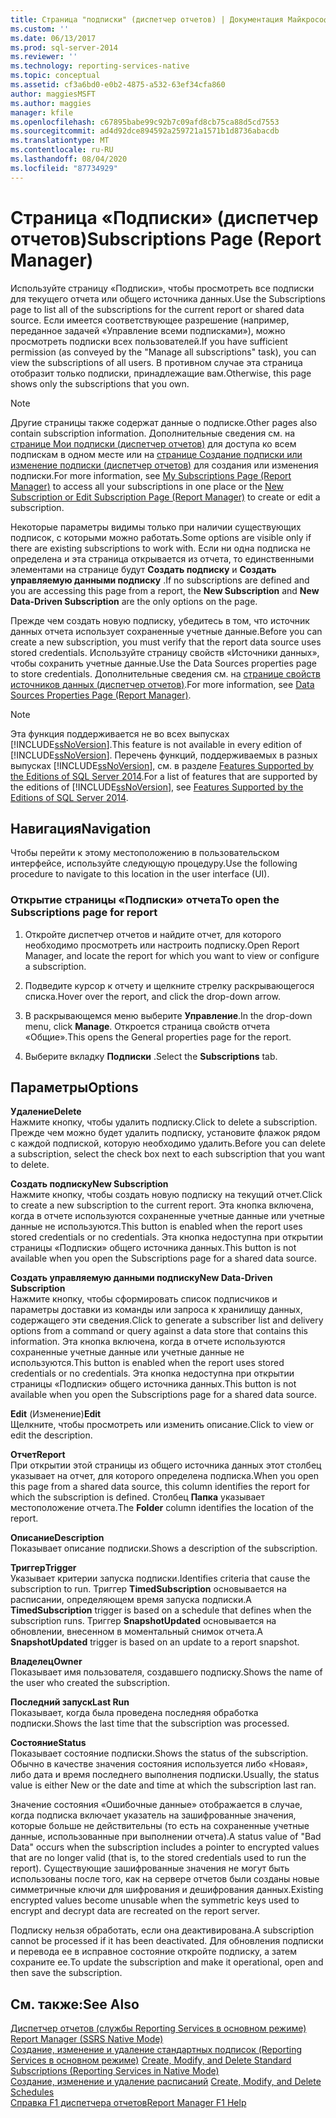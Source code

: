 ```yaml
---
title: Страница "подписки" (диспетчер отчетов) | Документация Майкрософт
ms.custom: ''
ms.date: 06/13/2017
ms.prod: sql-server-2014
ms.reviewer: ''
ms.technology: reporting-services-native
ms.topic: conceptual
ms.assetid: cf3a6bd0-e0b2-4875-a532-63ef34cfa860
author: maggiesMSFT
ms.author: maggies
manager: kfile
ms.openlocfilehash: c67895babe99c92b7c09afd8cb75ca88d5cd7553
ms.sourcegitcommit: ad4d92dce894592a259721a1571b1d8736abacdb
ms.translationtype: MT
ms.contentlocale: ru-RU
ms.lasthandoff: 08/04/2020
ms.locfileid: "87734929"
---
```

# <a name="subscriptions-page-report-manager"></a><span data-ttu-id="105d6-102">Страница «Подписки» (диспетчер отчетов)</span><span class="sxs-lookup"><span data-stu-id="105d6-102">Subscriptions Page (Report Manager)</span></span>
  <span data-ttu-id="105d6-103">Используйте страницу «Подписки», чтобы просмотреть все подписки для текущего отчета или общего источника данных.</span><span class="sxs-lookup"><span data-stu-id="105d6-103">Use the Subscriptions page to list all of the subscriptions for the current report or shared data source.</span></span> <span data-ttu-id="105d6-104">Если имеется соответствующее разрешение (например, переданное задачей «Управление всеми подписками»), можно просмотреть подписки всех пользователей.</span><span class="sxs-lookup"><span data-stu-id="105d6-104">If you have sufficient permission (as conveyed by the "Manage all subscriptions" task), you can view the subscriptions of all users.</span></span> <span data-ttu-id="105d6-105">В противном случае эта страница отобразит только подписки, принадлежащие вам.</span><span class="sxs-lookup"><span data-stu-id="105d6-105">Otherwise, this page shows only the subscriptions that you own.</span></span>  
  
> [!NOTE]  
>  <span data-ttu-id="105d6-106">Другие страницы также содержат данные о подписке.</span><span class="sxs-lookup"><span data-stu-id="105d6-106">Other pages also contain subscription information.</span></span> <span data-ttu-id="105d6-107">Дополнительные сведения см. на [странице Мои подписки &#40;диспетчер отчетов&#41;](../../2014/reporting-services/my-subscriptions-page-report-manager.md) для доступа ко всем подпискам в одном месте или на [странице Создание подписки или изменение подписки &#40;диспетчер отчетов&#41;](../../2014/reporting-services/new-subscription-or-edit-subscription-page-report-manager.md) для создания или изменения подписки.</span><span class="sxs-lookup"><span data-stu-id="105d6-107">For more information, see [My Subscriptions Page &#40;Report Manager&#41;](../../2014/reporting-services/my-subscriptions-page-report-manager.md) to access all your subscriptions in one place or the [New Subscription or Edit Subscription Page &#40;Report Manager&#41;](../../2014/reporting-services/new-subscription-or-edit-subscription-page-report-manager.md) to create or edit a subscription.</span></span>  
  
 <span data-ttu-id="105d6-108">Некоторые параметры видимы только при наличии существующих подписок, с которыми можно работать.</span><span class="sxs-lookup"><span data-stu-id="105d6-108">Some options are visible only if there are existing subscriptions to work with.</span></span> <span data-ttu-id="105d6-109">Если ни одна подписка не определена и эта страница открывается из отчета, то единственными элементами на странице будут **Создать подписку** и **Создать управляемую данными подписку** .</span><span class="sxs-lookup"><span data-stu-id="105d6-109">If no subscriptions are defined and you are accessing this page from a report, the **New Subscription** and **New Data-Driven Subscription** are the only options on the page.</span></span>  
  
 <span data-ttu-id="105d6-110">Прежде чем создать новую подписку, убедитесь в том, что источник данных отчета использует сохраненные учетные данные.</span><span class="sxs-lookup"><span data-stu-id="105d6-110">Before you can create a new subscription, you must verify that the report data source uses stored credentials.</span></span> <span data-ttu-id="105d6-111">Используйте страницу свойств «Источники данных», чтобы сохранить учетные данные.</span><span class="sxs-lookup"><span data-stu-id="105d6-111">Use the Data Sources properties page to store credentials.</span></span> <span data-ttu-id="105d6-112">Дополнительные сведения см. на [странице свойств источников данных &#40;диспетчер отчетов&#41;](../../2014/reporting-services/data-sources-properties-page-report-manager.md).</span><span class="sxs-lookup"><span data-stu-id="105d6-112">For more information, see [Data Sources Properties Page &#40;Report Manager&#41;](../../2014/reporting-services/data-sources-properties-page-report-manager.md).</span></span>  
  
> [!NOTE]  
>  <span data-ttu-id="105d6-113">Эта функция поддерживается не во всех выпусках [!INCLUDE[ssNoVersion](../includes/ssnoversion-md.md)].</span><span class="sxs-lookup"><span data-stu-id="105d6-113">This feature is not available in every edition of [!INCLUDE[ssNoVersion](../includes/ssnoversion-md.md)].</span></span> <span data-ttu-id="105d6-114">Перечень функций, поддерживаемых в разных выпусках [!INCLUDE[ssNoVersion](../includes/ssnoversion-md.md)], см. в разделе [Features Supported by the Editions of SQL Server 2014](../../2014/getting-started/features-supported-by-the-editions-of-sql-server-2014.md).</span><span class="sxs-lookup"><span data-stu-id="105d6-114">For a list of features that are supported by the editions of [!INCLUDE[ssNoVersion](../includes/ssnoversion-md.md)], see [Features Supported by the Editions of SQL Server 2014](../../2014/getting-started/features-supported-by-the-editions-of-sql-server-2014.md).</span></span>  
  
## <a name="navigation"></a><span data-ttu-id="105d6-115">Навигация</span><span class="sxs-lookup"><span data-stu-id="105d6-115">Navigation</span></span>  
 <span data-ttu-id="105d6-116">Чтобы перейти к этому местоположению в пользовательском интерфейсе, используйте следующую процедуру.</span><span class="sxs-lookup"><span data-stu-id="105d6-116">Use the following procedure to navigate to this location in the user interface (UI).</span></span>  
  
### <a name="to-open-the-subscriptions-page-for-report"></a><span data-ttu-id="105d6-117">Открытие страницы «Подписки» отчета</span><span class="sxs-lookup"><span data-stu-id="105d6-117">To open the Subscriptions page for report</span></span>  
  
1.  <span data-ttu-id="105d6-118">Откройте диспетчер отчетов и найдите отчет, для которого необходимо просмотреть или настроить подписку.</span><span class="sxs-lookup"><span data-stu-id="105d6-118">Open Report Manager, and locate the report for which you want to view or configure a subscription.</span></span>  
  
2.  <span data-ttu-id="105d6-119">Подведите курсор к отчету и щелкните стрелку раскрывающегося списка.</span><span class="sxs-lookup"><span data-stu-id="105d6-119">Hover over the report, and click the drop-down arrow.</span></span>  
  
3.  <span data-ttu-id="105d6-120">В раскрывающемся меню выберите **Управление**.</span><span class="sxs-lookup"><span data-stu-id="105d6-120">In the drop-down menu, click **Manage**.</span></span> <span data-ttu-id="105d6-121">Откроется страница свойств отчета «Общие».</span><span class="sxs-lookup"><span data-stu-id="105d6-121">This opens the General properties page for the report.</span></span>  
  
4.  <span data-ttu-id="105d6-122">Выберите вкладку **Подписки** .</span><span class="sxs-lookup"><span data-stu-id="105d6-122">Select the **Subscriptions** tab.</span></span>  
  
## <a name="options"></a><span data-ttu-id="105d6-123">Параметры</span><span class="sxs-lookup"><span data-stu-id="105d6-123">Options</span></span>  
 <span data-ttu-id="105d6-124">**Удаление**</span><span class="sxs-lookup"><span data-stu-id="105d6-124">**Delete**</span></span>  
 <span data-ttu-id="105d6-125">Нажмите кнопку, чтобы удалить подписку.</span><span class="sxs-lookup"><span data-stu-id="105d6-125">Click to delete a subscription.</span></span> <span data-ttu-id="105d6-126">Прежде чем можно будет удалить подписку, установите флажок рядом с каждой подпиской, которую необходимо удалить.</span><span class="sxs-lookup"><span data-stu-id="105d6-126">Before you can delete a subscription, select the check box next to each subscription that you want to delete.</span></span>  
  
 <span data-ttu-id="105d6-127">**Создать подписку**</span><span class="sxs-lookup"><span data-stu-id="105d6-127">**New Subscription**</span></span>  
 <span data-ttu-id="105d6-128">Нажмите кнопку, чтобы создать новую подписку на текущий отчет.</span><span class="sxs-lookup"><span data-stu-id="105d6-128">Click to create a new subscription to the current report.</span></span> <span data-ttu-id="105d6-129">Эта кнопка включена, когда в отчете используются сохраненные учетные данные или учетные данные не используются.</span><span class="sxs-lookup"><span data-stu-id="105d6-129">This button is enabled when the report uses stored credentials or no credentials.</span></span> <span data-ttu-id="105d6-130">Эта кнопка недоступна при открытии страницы «Подписки» общего источника данных.</span><span class="sxs-lookup"><span data-stu-id="105d6-130">This button is not available when you open the Subscriptions page for a shared data source.</span></span>  
  
 <span data-ttu-id="105d6-131">**Создать управляемую данными подписку**</span><span class="sxs-lookup"><span data-stu-id="105d6-131">**New Data-Driven Subscription**</span></span>  
 <span data-ttu-id="105d6-132">Нажмите кнопку, чтобы сформировать список подписчиков и параметры доставки из команды или запроса к хранилищу данных, содержащего эти сведения.</span><span class="sxs-lookup"><span data-stu-id="105d6-132">Click to generate a subscriber list and delivery options from a command or query against a data store that contains this information.</span></span> <span data-ttu-id="105d6-133">Эта кнопка включена, когда в отчете используются сохраненные учетные данные или учетные данные не используются.</span><span class="sxs-lookup"><span data-stu-id="105d6-133">This button is enabled when the report uses stored credentials or no credentials.</span></span> <span data-ttu-id="105d6-134">Эта кнопка недоступна при открытии страницы «Подписки» общего источника данных.</span><span class="sxs-lookup"><span data-stu-id="105d6-134">This button is not available when you open the Subscriptions page for a shared data source.</span></span>  
  
 <span data-ttu-id="105d6-135">**Edit** (Изменение)</span><span class="sxs-lookup"><span data-stu-id="105d6-135">**Edit**</span></span>  
 <span data-ttu-id="105d6-136">Щелкните, чтобы просмотреть или изменить описание.</span><span class="sxs-lookup"><span data-stu-id="105d6-136">Click to view or edit the description.</span></span>  
  
 <span data-ttu-id="105d6-137">**Отчет**</span><span class="sxs-lookup"><span data-stu-id="105d6-137">**Report**</span></span>  
 <span data-ttu-id="105d6-138">При открытии этой страницы из общего источника данных этот столбец указывает на отчет, для которого определена подписка.</span><span class="sxs-lookup"><span data-stu-id="105d6-138">When you open this page from a shared data source, this column identifies the report for which the subscription is defined.</span></span> <span data-ttu-id="105d6-139">Столбец **Папка** указывает местоположение отчета.</span><span class="sxs-lookup"><span data-stu-id="105d6-139">The **Folder** column identifies the location of the report.</span></span>  
  
 <span data-ttu-id="105d6-140">**Описание**</span><span class="sxs-lookup"><span data-stu-id="105d6-140">**Description**</span></span>  
 <span data-ttu-id="105d6-141">Показывает описание подписки.</span><span class="sxs-lookup"><span data-stu-id="105d6-141">Shows a description of the subscription.</span></span>  
  
 <span data-ttu-id="105d6-142">**Триггер**</span><span class="sxs-lookup"><span data-stu-id="105d6-142">**Trigger**</span></span>  
 <span data-ttu-id="105d6-143">Указывает критерии запуска подписки.</span><span class="sxs-lookup"><span data-stu-id="105d6-143">Identifies criteria that cause the subscription to run.</span></span> <span data-ttu-id="105d6-144">Триггер **TimedSubscription** основывается на расписании, определяющем время запуска подписки.</span><span class="sxs-lookup"><span data-stu-id="105d6-144">A **TimedSubscription** trigger is based on a schedule that defines when the subscription runs.</span></span> <span data-ttu-id="105d6-145">Триггер **SnapshotUpdated** основывается на обновлении, внесенном в моментальный снимок отчета.</span><span class="sxs-lookup"><span data-stu-id="105d6-145">A **SnapshotUpdated** trigger is based on an update to a report snapshot.</span></span>  
  
 <span data-ttu-id="105d6-146">**Владелец**</span><span class="sxs-lookup"><span data-stu-id="105d6-146">**Owner**</span></span>  
 <span data-ttu-id="105d6-147">Показывает имя пользователя, создавшего подписку.</span><span class="sxs-lookup"><span data-stu-id="105d6-147">Shows the name of the user who created the subscription.</span></span>  
  
 <span data-ttu-id="105d6-148">**Последний запуск**</span><span class="sxs-lookup"><span data-stu-id="105d6-148">**Last Run**</span></span>  
 <span data-ttu-id="105d6-149">Показывает, когда была проведена последняя обработка подписки.</span><span class="sxs-lookup"><span data-stu-id="105d6-149">Shows the last time that the subscription was processed.</span></span>  
  
 <span data-ttu-id="105d6-150">**Состояние**</span><span class="sxs-lookup"><span data-stu-id="105d6-150">**Status**</span></span>  
 <span data-ttu-id="105d6-151">Показывает состояние подписки.</span><span class="sxs-lookup"><span data-stu-id="105d6-151">Shows the status of the subscription.</span></span> <span data-ttu-id="105d6-152">Обычно в качестве значения состояния используется либо «Новая», либо дата и время последнего выполнения подписки.</span><span class="sxs-lookup"><span data-stu-id="105d6-152">Usually, the status value is either New or the date and time at which the subscription last ran.</span></span>  
  
 <span data-ttu-id="105d6-153">Значение состояния «Ошибочные данные» отображается в случае, когда подписка включает указатель на зашифрованные значения, которые больше не действительны (то есть на сохраненные учетные данные, использованные при выполнении отчета).</span><span class="sxs-lookup"><span data-stu-id="105d6-153">A status value of "Bad Data" occurs when the subscription includes a pointer to encrypted values that are no longer valid (that is, to the stored credentials used to run the report).</span></span> <span data-ttu-id="105d6-154">Существующие зашифрованные значения не могут быть использованы после того, как на сервере отчетов были созданы новые симметричные ключи для шифрования и дешифрования данных.</span><span class="sxs-lookup"><span data-stu-id="105d6-154">Existing encrypted values become unusable when the symmetric keys used to encrypt and decrypt data are recreated on the report server.</span></span>  
  
 <span data-ttu-id="105d6-155">Подписку нельзя обработать, если она деактивирована.</span><span class="sxs-lookup"><span data-stu-id="105d6-155">A subscription cannot be processed if it has been deactivated.</span></span> <span data-ttu-id="105d6-156">Для обновления подписки и перевода ее в исправное состояние откройте подписку, а затем сохраните ее.</span><span class="sxs-lookup"><span data-stu-id="105d6-156">To update the subscription and make it operational, open and then save the subscription.</span></span>  
  
## <a name="see-also"></a><span data-ttu-id="105d6-157">См. также:</span><span class="sxs-lookup"><span data-stu-id="105d6-157">See Also</span></span>  
 <span data-ttu-id="105d6-158">[Диспетчер отчетов (службы Reporting Services в основном режиме)](../../2014/reporting-services/report-manager-ssrs-native-mode.md) </span><span class="sxs-lookup"><span data-stu-id="105d6-158">[Report Manager  &#40;SSRS Native Mode&#41;](../../2014/reporting-services/report-manager-ssrs-native-mode.md) </span></span>  
 <span data-ttu-id="105d6-159">[Создание, изменение и удаление стандартных подписок &#40;Reporting Services в основном режиме&#41;](subscriptions/create-and-manage-subscriptions-for-native-mode-report-servers.md) </span><span class="sxs-lookup"><span data-stu-id="105d6-159">[Create, Modify, and Delete Standard Subscriptions &#40;Reporting Services in Native Mode&#41;](subscriptions/create-and-manage-subscriptions-for-native-mode-report-servers.md) </span></span>  
 <span data-ttu-id="105d6-160">[Создание, изменение и удаление расписаний](subscriptions/create-modify-and-delete-schedules.md) </span><span class="sxs-lookup"><span data-stu-id="105d6-160">[Create, Modify, and Delete Schedules](subscriptions/create-modify-and-delete-schedules.md) </span></span>  
 [<span data-ttu-id="105d6-161">Справка F1 диспетчера отчетов</span><span class="sxs-lookup"><span data-stu-id="105d6-161">Report Manager F1 Help</span></span>](../../2014/reporting-services/report-manager-f1-help.md)  
  
  
